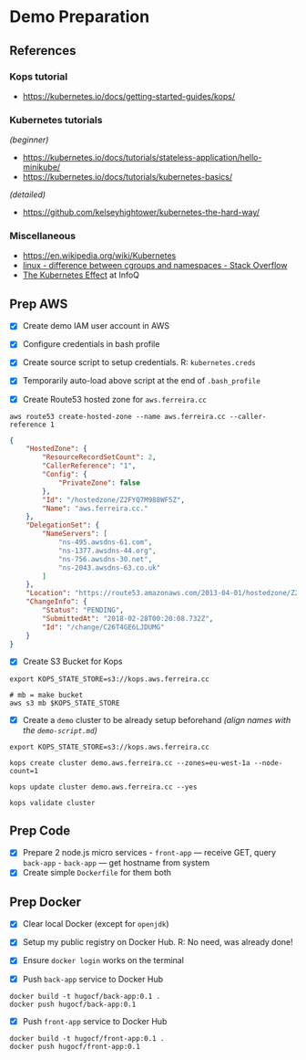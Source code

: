 # Demo Preparation

## References

### Kops tutorial

- https://kubernetes.io/docs/getting-started-guides/kops/

### Kubernetes tutorials

*(beginner)*

- https://kubernetes.io/docs/tutorials/stateless-application/hello-minikube/
- https://kubernetes.io/docs/tutorials/kubernetes-basics/

*(detailed)*

- https://github.com/kelseyhightower/kubernetes-the-hard-way/

### Miscellaneous

- https://en.wikipedia.org/wiki/Kubernetes
- [linux - difference between cgroups and namespaces - Stack Overflow](https://stackoverflow.com/questions/34820558/difference-between-cgroups-and-namespaces)
- [The Kubernetes Effect](https://www.infoq.com/articles/kubernetes-effect) at InfoQ

## Prep AWS

- [x] Create demo IAM user account in AWS

- [x] Configure credentials in bash profile

- [x] Create source script to setup credentials. R: `kubernetes.creds`

- [x] Temporarily auto-load above script at the end of `.bash_profile`

- [x] Create Route53 hosted zone for `aws.ferreira.cc`

```shell
aws route53 create-hosted-zone --name aws.ferreira.cc --caller-reference 1
```

```json
{
    "HostedZone": {
        "ResourceRecordSetCount": 2,
        "CallerReference": "1",
        "Config": {
            "PrivateZone": false
        },
        "Id": "/hostedzone/Z2FYQ7M988WF5Z",
        "Name": "aws.ferreira.cc."
    },
    "DelegationSet": {
        "NameServers": [
            "ns-495.awsdns-61.com",
            "ns-1377.awsdns-44.org",
            "ns-756.awsdns-30.net",
            "ns-2043.awsdns-63.co.uk"
        ]
    },
    "Location": "https://route53.amazonaws.com/2013-04-01/hostedzone/Z2FYQ7M988WF5Z",
    "ChangeInfo": {
        "Status": "PENDING",
        "SubmittedAt": "2018-02-28T00:20:08.732Z",
        "Id": "/change/C26T4GE6LJDUMG"
    }
}
```

- [x] Create S3 Bucket for Kops

```shell
export KOPS_STATE_STORE=s3://kops.aws.ferreira.cc

# mb = make bucket
aws s3 mb $KOPS_STATE_STORE
```

- [x] Create a `demo` cluster to be already setup beforehand *(align names with the `demo-script.md`)*

```shell
export KOPS_STATE_STORE=s3://kops.aws.ferreira.cc

kops create cluster demo.aws.ferreira.cc --zones=eu-west-1a --node-count=1

kops update cluster demo.aws.ferreira.cc --yes

kops validate cluster
```

## Prep Code

- [x] Prepare 2 node.js micro services
      - `front-app` — receive GET, query `back-app`
      - `back-app` — get hostname from system
- [x] Create simple `Dockerfile` for them both

## Prep Docker

- [x] Clear local Docker (except for `openjdk`)

- [x] Setup my public registry on Docker Hub. R: No need, was already done!

- [x] Ensure `docker login` works on the terminal

- [x] Push `back-app` service to Docker Hub

```shell
docker build -t hugocf/back-app:0.1 .
docker push hugocf/back-app:0.1
```

- [x] Push `front-app` service to Docker Hub

```shell
docker build -t hugocf/front-app:0.1 .
docker push hugocf/front-app:0.1
```
